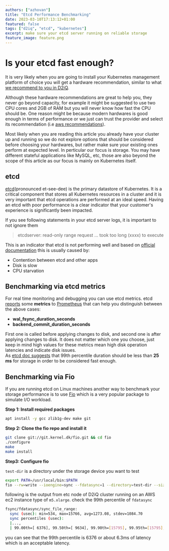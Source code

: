 ```yaml
---
authors: ["azhovan"]
title: "Etcd Performance Benchmarking"
date: 2023-03-10T17:13:12+01:00
featured: false
tags: ["d2iq", "etcd", "kubernetes"]
excerpt: make sure your etcd server running on reliable storage
feature_image: feature.png
---
```



# Is your etcd fast enough?

It is very likely when you are going to install your Kubernetes management platform of choice you will get a hardware recommendation, similar to what [we recommend to you in D2iQ](https://docs.d2iq.com/dkp/2.4/resource-requirements).

Although these hardware recommendations are great to help you, they never go beyond capacity, for example it might be suggested to use two CPU cores and 2GB of RAM but you will never know how fast the CPU should be.  One reason might be because modern hardwares is good enough in terms of performance or we just can trust the provider and select its recommendation (i.e [aws recommendations](https://aws.amazon.com/intel/#Instance_Types)).

Most likely when you are reading this article you already have your cluster up and running so we do not explore options that should be considered before choosing your hardwares, but rather make sure your existing ones perform at expected level. In perticular our focus is storage. You may have different stateful applications like MySQL, etc, those are also beyond the scope of this article as our focus is mainly on Kubernetes itself.

## etcd
[etcd](https://github.com/etcd-io/etcd)(pronounced et-see-dee) is the primary datastore of Kubernetes. It is a critical component that stores all Kubernetes resources in a cluster and it is very important that etcd operations are performed at an ideal speed. Having an etcd with poor performance is a clear indicator that your customer's experience is significantly been impacted.

If you see following statements in your etcd server logs, it is important to not ignore them

>  etcdserver: read-only range request … took too long (xxxx) to execute


This is an indicator that etcd is not performing well and based on [official documentation](https://etcd.io/docs/v3.3/faq/#what-does-the-etcd-warning-apply-entries-took-too-long-mean) this is usually caused by:

- Contention between etcd and other apps
- Disk is slow
- CPU starvation

## Benchmarking via etcd metrics
For real time monitoring and debugging you can use etcd metrics. etcd [reports](https://etcd.io/docs/v3.4/metrics/) some **metrics** to [Prometheus](https://prometheus.io/) that can help you distinguish between the above cases:

- **wal\_fsync\_duration\_seconds**
- **backend\_commit\_duration\_seconds**

First one is called before applying changes to disk, and second one is after applying changes to disk. It does not matter which one you choose, just keep in mind high values for these metrics mean high disk operation latencies and indicate disk issues.  
As [etcd doc suggests](https://etcd.io/docs/v3.3/faq/#what-does-the-etcd-warning-apply-entries-took-too-long-mean) that 99th percentile duration should be less than **25 ms** for storage in order to be considered fast enough.

## Benchmarking via Fio
If you are running etcd on Linux machines another way to benchmark your storage performance is to use [Fio](https://github.com/axboe/fio) which is a very popular package to simulate I/O workload.

**Step 1: Install required packages**

```bash 
apt install -y gcc zlib1g-dev make git  
```

**Step 2: Clone the fio repo and install it**
```bash 
git clone git://git.kernel.dk/fio.git && cd fio
./configure
make 
make install   
  ```

**Step3: Configure fio**

`test-dir` is a directory under the storage device you want to test

 ```bash 
export PATH=/usr/local/bin:$PATH  
fio --rw=write --ioengine=sync --fdatasync=1 --directory=test-dir --size=22m --bs=2300 --name=mytest  
  ```
following is the output from etc node of D2iQ cluster running on an AWS ec2 instance type of `m5.xlarge`. check the 99th percentile of `fdatasync`

 ```bash 
 fsync/fdatasync/sync_file_range:
   sync (usec): min=534, max=15766, avg=1273.08, stdev=1084.70
   sync percentiles (usec):
   |...,
   | 99.00th=[ 6376], 99.50th=[ 9634], 99.90th=[15795], 99.95th=[15795],
``` 

you can see that the 99th percentile is 6376 or about 6.3ms of latency which is an acceptable latency.